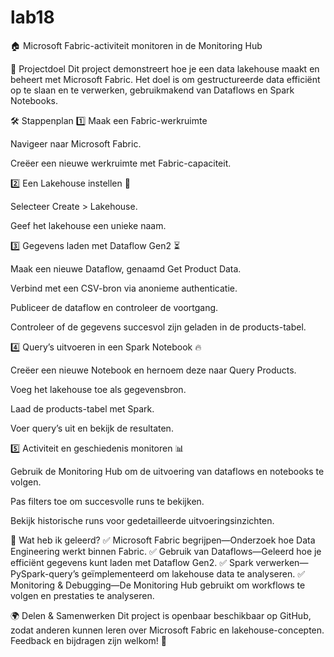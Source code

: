 # lab18

🏠 Microsoft Fabric-activiteit monitoren in de Monitoring Hub


📌 Projectdoel
Dit project demonstreert hoe je een data lakehouse maakt en beheert met Microsoft Fabric. Het doel is om gestructureerde data efficiënt op te slaan en te verwerken, gebruikmakend van Dataflows en Spark Notebooks.

🛠 Stappenplan
1️⃣ Maak een Fabric-werkruimte

Navigeer naar Microsoft Fabric.

Creëer een nieuwe werkruimte met Fabric-capaciteit.

2️⃣ Een Lakehouse instellen 🏡

Selecteer Create > Lakehouse.

Geef het lakehouse een unieke naam.

3️⃣ Gegevens laden met Dataflow Gen2 ⏳

Maak een nieuwe Dataflow, genaamd Get Product Data.

Verbind met een CSV-bron via anonieme authenticatie.

Publiceer de dataflow en controleer de voortgang.

Controleer of de gegevens succesvol zijn geladen in de products-tabel.

4️⃣ Query’s uitvoeren in een Spark Notebook 🔥

Creëer een nieuwe Notebook en hernoem deze naar Query Products.

Voeg het lakehouse toe als gegevensbron.

Laad de products-tabel met Spark.

Voer query’s uit en bekijk de resultaten.

5️⃣ Activiteit en geschiedenis monitoren 📊

Gebruik de Monitoring Hub om de uitvoering van dataflows en notebooks te volgen.

Pas filters toe om succesvolle runs te bekijken.

Bekijk historische runs voor gedetailleerde uitvoeringsinzichten.

🎯 Wat heb ik geleerd?
✅ Microsoft Fabric begrijpen—Onderzoek hoe Data Engineering werkt binnen Fabric. ✅ Gebruik van Dataflows—Geleerd hoe je efficiënt gegevens kunt laden met Dataflow Gen2. ✅ Spark verwerken—PySpark-query’s geïmplementeerd om lakehouse data te analyseren. ✅ Monitoring & Debugging—De Monitoring Hub gebruikt om workflows te volgen en prestaties te analyseren.

🌍 Delen & Samenwerken
Dit project is openbaar beschikbaar op GitHub, zodat anderen kunnen leren over Microsoft Fabric en lakehouse-concepten. Feedback en bijdragen zijn welkom! 🙌

